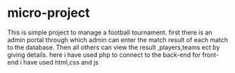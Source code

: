 # micro-project
This is simple project to manage a football tournament.
first there is an admin portal through which admin can enter the match result of each match to the database.
Then all others can view the result ,players,teams ect by giving details.
here i have used php to connect to the back-end
for front-end i have used html,css and js
